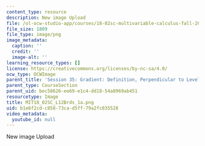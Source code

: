 ```yaml
---
content_type: resource
description: New image Upload
file: /ol-ocw-studio-app/courses/18-02sc-multivariable-calculus-fall-2010/b1e6f2cdc85873cad5ff79a2fc035528_MIT18_02SC_L12Brds_1a.png
file_size: 1809
file_type: image/png
image_metadata:
  caption: ''
  credit: ''
  image-alt: ''
learning_resource_types: []
license: https://creativecommons.org/licenses/by-nc-sa/4.0/
ocw_type: OCWImage
parent_title: 'Session 35: Gradient: Definition, Perpendicular to Level Curves'
parent_type: CourseSection
parent_uid: bec58626-ee69-e1c4-dd18-54a8969ab451
resourcetype: Image
title: MIT18_02SC_L12Brds_1a.png
uid: b1e6f2cd-c858-73ca-d5ff-79a2fc035528
video_metadata:
  youtube_id: null
---
```

New image Upload